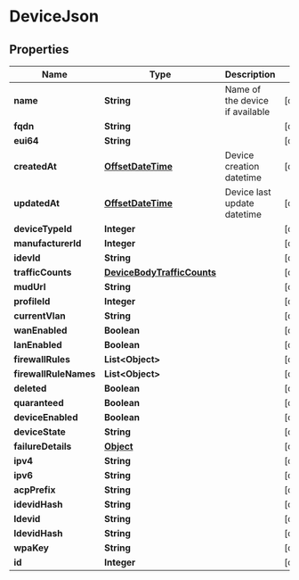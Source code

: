 

# DeviceJson

## Properties

Name | Type | Description | Notes
------------ | ------------- | ------------- | -------------
**name** | **String** | Name of the device if available |  [optional]
**fqdn** | **String** |  |  [optional]
**eui64** | **String** |  |  [optional]
**createdAt** | [**OffsetDateTime**](OffsetDateTime.md) | Device creation datetime |  [optional]
**updatedAt** | [**OffsetDateTime**](OffsetDateTime.md) | Device last update datetime |  [optional]
**deviceTypeId** | **Integer** |  |  [optional]
**manufacturerId** | **Integer** |  |  [optional]
**idevId** | **String** |  |  [optional]
**trafficCounts** | [**DeviceBodyTrafficCounts**](DeviceBodyTrafficCounts.md) |  |  [optional]
**mudUrl** | **String** |  |  [optional]
**profileId** | **Integer** |  |  [optional]
**currentVlan** | **String** |  |  [optional]
**wanEnabled** | **Boolean** |  |  [optional]
**lanEnabled** | **Boolean** |  |  [optional]
**firewallRules** | **List&lt;Object&gt;** |  |  [optional]
**firewallRuleNames** | **List&lt;Object&gt;** |  |  [optional]
**deleted** | **Boolean** |  |  [optional]
**quaranteed** | **Boolean** |  |  [optional]
**deviceEnabled** | **Boolean** |  |  [optional]
**deviceState** | **String** |  |  [optional]
**failureDetails** | [**Object**](.md) |  |  [optional]
**ipv4** | **String** |  |  [optional]
**ipv6** | **String** |  |  [optional]
**acpPrefix** | **String** |  |  [optional]
**idevidHash** | **String** |  |  [optional]
**ldevid** | **String** |  |  [optional]
**ldevidHash** | **String** |  |  [optional]
**wpaKey** | **String** |  |  [optional]
**id** | **Integer** |  |  [optional]




